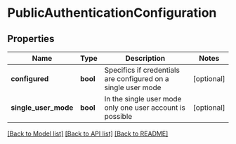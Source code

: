 # PublicAuthenticationConfiguration

## Properties
Name | Type | Description | Notes
------------ | ------------- | ------------- | -------------
**configured** | **bool** | Specifics if credentials are configured on a single user mode | [optional] 
**single_user_mode** | **bool** | In the single user mode only one user account is possible | [optional] 

[[Back to Model list]](../README.md#documentation-for-models) [[Back to API list]](../README.md#documentation-for-api-endpoints) [[Back to README]](../README.md)


